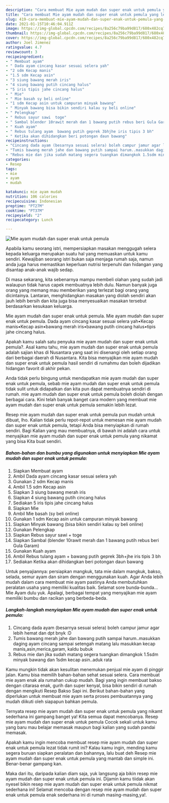 ```yaml
---
description: "Cara membuat Mie ayam mudah dan super enak untuk pemula yang lezat dan Mudah Dibuat"
title: "Cara membuat Mie ayam mudah dan super enak untuk pemula yang lezat dan Mudah Dibuat"
slug: 419-cara-membuat-mie-ayam-mudah-dan-super-enak-untuk-pemula-yang-lezat-dan-mudah-dibuat
date: 2021-01-15T10:46:04.911Z
image: https://img-global.cpcdn.com/recipes/8a256c79ba99d817/680x482cq70/mie-ayam-mudah-dan-super-enak-untuk-pemula-foto-resep-utama.jpg
thumbnail: https://img-global.cpcdn.com/recipes/8a256c79ba99d817/680x482cq70/mie-ayam-mudah-dan-super-enak-untuk-pemula-foto-resep-utama.jpg
cover: https://img-global.cpcdn.com/recipes/8a256c79ba99d817/680x482cq70/mie-ayam-mudah-dan-super-enak-untuk-pemula-foto-resep-utama.jpg
author: Joel Jimenez
ratingvalue: 4.7
reviewcount: 3
recipeingredient:
- " Membuat ayam"
- " Dada ayam cincang kasar sesuai selera yah"
- "2 sdm Kecap manis"
- "1.5 sdm Kecap asin"
- "3 siung bawang merah iris"
- "4 siung bawang putih cincang halus"
- "5 iris tipis jahe cincang halus"
- " Mie"
- " Mie basah sy beli online"
- "1 sdm Kecap asin untuk campuran minyak bawang"
- " Minyak bawang bisa bikin sendiri kalau sy beli online"
- " Pelengkap"
- " Rebus sayur sawi  toge"
- " Sambal blender 10rawit merah dan 1 bawang putih rebus beri Gula Garam"
- " Kuah ayam"
- " Rebus tulang ayam  bawang putih geprek 3bhjhe iris tipis 3 bh"
- " Ketika akan dihidangkan beri potongan daun bawang"
recipeinstructions:
- "Cincang dada ayam (besarnya sesuai selera) boleh campur jamur agar lebih hemat dan dpt bnyk :D"
- "Tumis bawang merah jahe dan bawang putih sampai harum..masukkan daging ayam cincang sampai setengah matang lalu masukkan kecap manis,asin,merica,garam, kaldu bubuk"
- "Rebus mie dan jika sudah matang segera tuangkan dimangkok 1.5sdm minyak bawang dan 1sdm kecap asin..aduk rata"
categories:
- Resep
tags:
- mie
- ayam
- mudah

katakunci: mie ayam mudah 
nutrition: 106 calories
recipecuisine: Indonesian
preptime: "PT27M"
cooktime: "PT37M"
recipeyield: "2"
recipecategory: Lunch

---
```



![Mie ayam mudah dan super enak untuk pemula](https://img-global.cpcdn.com/recipes/8a256c79ba99d817/680x482cq70/mie-ayam-mudah-dan-super-enak-untuk-pemula-foto-resep-utama.jpg)

Apabila kamu seorang istri, mempersiapkan masakan menggugah selera kepada keluarga merupakan suatu hal yang memuaskan untuk kamu sendiri. Kewajiban seorang istri bukan saja menjaga rumah saja, namun anda juga harus memastikan keperluan nutrisi terpenuhi dan hidangan yang disantap anak-anak wajib sedap.

Di masa  sekarang, kita sebenarnya mampu membeli olahan yang sudah jadi walaupun tidak harus capek membuatnya lebih dulu. Namun banyak juga orang yang memang mau memberikan yang terlezat bagi orang yang dicintainya. Lantaran, menghidangkan masakan yang diolah sendiri akan jauh lebih bersih dan kita juga bisa menyesuaikan masakan tersebut berdasarkan kesukaan keluarga. 

Mie ayam mudah dan super enak untuk pemula. Mie ayam mudah dan super enak untuk pemula. Dada ayam cincang kasar sesuai selera yah•Kecap manis•Kecap asin•bawang merah iris•bawang putih cincang halus•tipis jahe cincang halus.

Apakah kamu salah satu penyuka mie ayam mudah dan super enak untuk pemula?. Asal kamu tahu, mie ayam mudah dan super enak untuk pemula adalah sajian khas di Nusantara yang saat ini disenangi oleh setiap orang dari berbagai daerah di Nusantara. Kita bisa menyajikan mie ayam mudah dan super enak untuk pemula hasil sendiri di rumahmu dan boleh dijadikan hidangan favorit di akhir pekan.

Anda tidak perlu bingung untuk mendapatkan mie ayam mudah dan super enak untuk pemula, sebab mie ayam mudah dan super enak untuk pemula tidak sulit untuk didapatkan dan kita pun dapat membuatnya sendiri di rumah. mie ayam mudah dan super enak untuk pemula boleh diolah dengan berbagai cara. Kini telah banyak banget cara modern yang membuat mie ayam mudah dan super enak untuk pemula semakin lebih lezat.

Resep mie ayam mudah dan super enak untuk pemula pun mudah untuk dibuat, lho. Kalian tidak perlu repot-repot untuk memesan mie ayam mudah dan super enak untuk pemula, tetapi Anda bisa menyiapkan di rumah sendiri. Bagi Kalian yang mau membuatnya, di bawah ini adalah cara untuk menyajikan mie ayam mudah dan super enak untuk pemula yang nikamat yang bisa Kita buat sendiri.

<!--inarticleads1-->

##### Bahan-bahan dan bumbu yang digunakan untuk menyiapkan Mie ayam mudah dan super enak untuk pemula:

1. Siapkan  Membuat ayam
1. Ambil  Dada ayam cincang kasar sesuai selera yah
1. Gunakan 2 sdm Kecap manis
1. Ambil 1.5 sdm Kecap asin
1. Siapkan 3 siung bawang merah iris
1. Siapkan 4 siung bawang putih cincang halus
1. Sediakan 5 iris tipis jahe cincang halus
1. Siapkan  Mie
1. Ambil  Mie basah (sy beli online)
1. Gunakan 1 sdm Kecap asin untuk campuran minyak bawang
1. Siapkan  Minyak bawang (bisa bikin sendiri kalau sy beli online)
1. Gunakan  Pelengkap
1. Siapkan  Rebus sayur sawi + toge
1. Siapkan  Sambal (blender 10rawit merah dan 1 bawang putih rebus beri Gula Garam)
1. Gunakan  Kuah ayam
1. Ambil  Rebus tulang ayam + bawang putih geprek 3bh+jhe iris tipis 3 bh
1. Sediakan  Ketika akan dihidangkan beri potongan daun bawang


Untuk penyajiannya: persiapkan mangkuk, tata mie dalam mangkuk, bakso, selada, semur ayam dan siram dengan menggunakan kuah. Agar Anda lebih mudah dalam cara membuat mie ayam pastinya Anda membutuhkan peralatan usaha yang memiliki kualitas baik. Selamat sore bunda-bunda… Mie Ayam dulu yuk. Apalagi, berbagai tempat yang menyajikan mie ayam memiliki bumbu dan racikan yang berbeda-beda. 

<!--inarticleads2-->

##### Langkah-langkah menyiapkan Mie ayam mudah dan super enak untuk pemula:

1. Cincang dada ayam (besarnya sesuai selera) boleh campur jamur agar lebih hemat dan dpt bnyk :D
1. Tumis bawang merah jahe dan bawang putih sampai harum..masukkan daging ayam cincang sampai setengah matang lalu masukkan kecap manis,asin,merica,garam, kaldu bubuk
1. Rebus mie dan jika sudah matang segera tuangkan dimangkok 1.5sdm minyak bawang dan 1sdm kecap asin..aduk rata


Kamu mungkin tidak akan kesulitan menemukan penjual mie ayam di pinggir jalan. Kamu bisa memilih bahan-bahan sehat sesuai selera. Cara membuat mie ayam enak ala rumahan cukup mudah. Bagi yang ingin membuat bakso dengan citarasa enak, gurih dan super kenyal, bisa bikin sendiri di rumah dengan mengikuti Resep Bakso Sapi ini. Berikut bahan-bahan yang diperlukan untuk membuat mie ayam serta proses pembuatannya yang mudah diikuti oleh siapapun bahkan pemula. 

Ternyata resep mie ayam mudah dan super enak untuk pemula yang nikamt sederhana ini gampang banget ya! Kita semua dapat mencobanya. Resep mie ayam mudah dan super enak untuk pemula Cocok sekali untuk kamu yang baru mau belajar memasak maupun bagi kalian yang sudah pandai memasak.

Apakah kamu ingin mencoba membuat resep mie ayam mudah dan super enak untuk pemula lezat tidak rumit ini? Kalau kamu ingin, mending kamu segera buruan siapkan peralatan dan bahannya, lalu buat deh Resep mie ayam mudah dan super enak untuk pemula yang mantab dan simple ini. Benar-benar gampang kan. 

Maka dari itu, daripada kalian diam saja, yuk langsung aja bikin resep mie ayam mudah dan super enak untuk pemula ini. Dijamin kamu tiidak akan nyesel bikin resep mie ayam mudah dan super enak untuk pemula nikmat sederhana ini! Selamat mencoba dengan resep mie ayam mudah dan super enak untuk pemula enak sederhana ini di rumah masing-masing,ya!.

